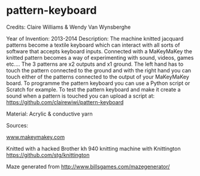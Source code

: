 pattern-keyboard
================

Credits: Claire Williams & Wendy Van Wynsberghe

Year of Invention: 2013-2014
Description:
The machine knitted jacquard patterns become a textile keyboard which can interact with all sorts of software that accepts keyboard inputs.
Connected with a MaKeyMaKey the knitted pattern becomes a  way of experimenting with sound, videos, games etc....
The 3 patterns are x2 outputs and x1 ground. The left hand has to touch the pattern connected to the ground and with the right hand you can touch either of the patterns connected to the output of your MaKeyMaKey board.
To programme the pattern keyboard you can use  a Python script or Scratch for example.
To test the pattern keyboard and make it create a sound when a pattern is touched you can upload a script at:
https://github.com/clairewiwi/pattern-keyboard

Material:  Acrylic & conductive yarn

Sources:

www.makeymakey.com

Knitted with a hacked Brother kh 940 knitting machine with Knittington   https://github.com/stg/knittington

Maze generated from http://www.billsgames.com/mazegenerator/
